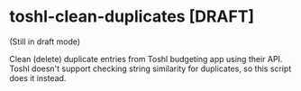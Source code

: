 # toshl-clean-duplicates [DRAFT]

(Still in draft mode)

Clean (delete) duplicate entries from Toshl budgeting app using their API. 
Toshl doesn't support checking string similarity for duplicates, so this script does it instead.
